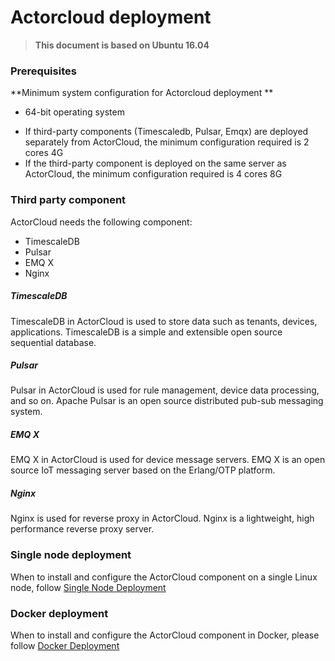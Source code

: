 # Actorcloud deployment

> **This document is based on Ubuntu 16.04**



### Prerequisites

**Minimum system configuration for Actorcloud deployment **

* 64-bit operating system
- If third-party components (Timescaledb, Pulsar, Emqx) are deployed separately from ActorCloud, the minimum configuration required is 2 cores 4G
- If the third-party component is deployed on the same server as ActorCloud, the minimum configuration required is 4 cores 8G

### Third party component

ActorCloud needs the following component:

* TimescaleDB
* Pulsar 
* EMQ X
* Nginx

##### TimescaleDB
TimescaleDB in ActorCloud is used  to store data such as tenants, devices, applications. TimescaleDB is a simple and extensible open source sequential database.

##### Pulsar 

Pulsar in ActorCloud is used  for rule management, device data processing, and so on. Apache Pulsar is an open source distributed pub-sub messaging system.

##### EMQ X

EMQ X in ActorCloud is used  for device message servers. EMQ X is an open source IoT messaging server based on the Erlang/OTP platform.

##### Nginx

Nginx is used for reverse proxy in ActorCloud. Nginx is a lightweight, high performance reverse proxy server.

### Single node deployment

When to install and configure the ActorCloud component on a single Linux node, follow [Single Node Deployment](single_node.md)

### Docker deployment
When to install and configure the ActorCloud component in Docker, please follow [Docker Deployment](docker.md) 
